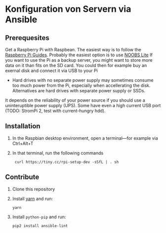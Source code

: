 # Konfiguration von Servern via Ansible

## Prerequesites

Get a Raspberry Pi with Raspbean. The easiest way is to follow the [Raspberry Pi Guides](https://www.raspberrypi.org/help/). Probably the easiest option is to use [NOOBS Lite](https://www.raspberrypi.org/downloads/noobs/)
If you want to use the Pi as a backup server, you might want to store more data on it than fits on the SD card. You could then for example buy an exernal disk and connect it via USB to your Pi

- Hard drives with no separate power supply may sometimes consume too much power from the Pi, especially when accellerating the disk. Alternatives are hard drives with separate power supply or SSDs.

It depends on the reliability of your power source if you should use a uninteruptible power supply (UPS). Some have even a high current USB port (TODO: StromPi 2, test with current-hungry hdd).

## Installation

1. In the Raspbian desktop environment,
    open a terminal—for example via Ctrl+Alt+T
1. In that terminal, run the following commands

        curl https://tiny.cc/rpi-setup-dev -sSfL | . sh

## Contribute

1. Clone this repository
1. Install [yarn](https://yarnpkg.com/en/) and run:

       yarn

1. Install `python-pip` and run:

       pip2 install ansible-lint
